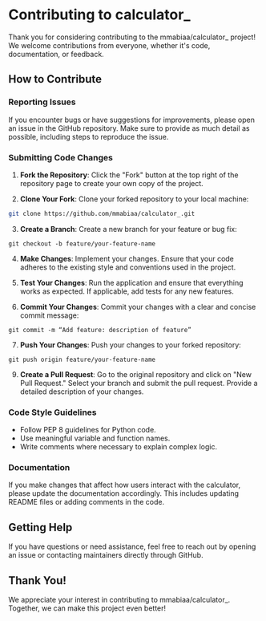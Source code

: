 # Contributing to calculator_

Thank you for considering contributing to the mmabiaa/calculator_ project! We welcome contributions from everyone, whether it's code, documentation, or feedback.

## How to Contribute

### Reporting Issues
If you encounter bugs or have suggestions for improvements, please open an issue in the GitHub repository. Make sure to provide as much detail as possible, including steps to reproduce the issue.

### Submitting Code Changes
1. **Fork the Repository**: Click the "Fork" button at the top right of the repository page to create your own copy of the project.
   
2. **Clone Your Fork**: Clone your forked repository to your local machine:
```bash
git clone https://github.com/mmabiaa/calculator_.git
```
3. **Create a Branch**: Create a new branch for your feature or bug fix:
```
git checkout -b feature/your-feature-name
```
4. **Make Changes**: Implement your changes. Ensure that your code adheres to the existing style and conventions used in the project.

5. **Test Your Changes**: Run the application and ensure that everything works as expected. If applicable, add tests for any new features.

6. **Commit Your Changes**: Commit your changes with a clear and concise commit message:
```
git commit -m “Add feature: description of feature”
```

7. **Push Your Changes**: Push your changes to your forked repository:
```
git push origin feature/your-feature-name
```
9. **Create a Pull Request**: Go to the original repository and click on "New Pull Request." Select your branch and submit the pull request. Provide a detailed description of your changes.

### Code Style Guidelines
- Follow PEP 8 guidelines for Python code.
- Use meaningful variable and function names.
- Write comments where necessary to explain complex logic.

### Documentation
If you make changes that affect how users interact with the calculator, please update the documentation accordingly. This includes updating README files or adding comments in the code.

## Getting Help
If you have questions or need assistance, feel free to reach out by opening an issue or contacting maintainers directly through GitHub.

## Thank You!
We appreciate your interest in contributing to mmabiaa/calculator_. Together, we can make this project even better!

